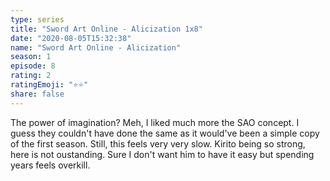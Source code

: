 ```yaml
--- 
type: series 
title: "Sword Art Online - Alicization 1x8" 
date: "2020-08-05T15:32:38" 
name: "Sword Art Online - Alicization" 
season: 1 
episode: 8 
rating: 2 
ratingEmoji: "⭐️⭐️" 
share: false 
---
```


The power of imagination? Meh, I liked much more the SAO concept. I guess they couldn't have done the same as it would've been a simple copy of the first season. Still, this feels very very slow. Kirito being so strong, here is not oustanding. Sure I don't want him to have it easy but spending years feels overkill.
